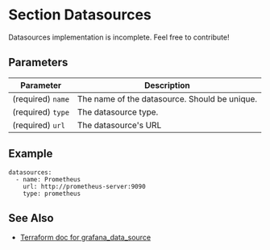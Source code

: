 # Section Datasources
Datasources implementation is incomplete. Feel free to contribute!

## Parameters
| Parameter | Description |
| --- | --- |
| (required) `name` | The name of the datasource. Should be unique. |
| (required) `type` | The datasource type. |
| (required) `url` | The datasource's URL |

## Example
```
datasources:
  - name: Prometheus
    url: http://prometheus-server:9090
    type: prometheus
```

## See Also
- [Terraform doc for grafana_data_source](https://registry.terraform.io/providers/grafana/grafana/latest/docs/resources/data_source)
